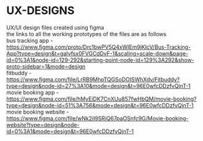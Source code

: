 # UX-DESIGNS
UX/UI design files created using figma<br>
the links to all the working prototypes of the files are as follows<br>
bus tracking app - https://www.figma.com/proto/Drc1bwPV5Q4xWIEm9jKlcV/Bus-Tracking-App?type=design&t=gaIyfsx0FVGCdDvF-1&scaling=scale-down&page-id=0%3A1&node-id=129-292&starting-point-node-id=129%3A292&show-proto-sidebar=1&mode=design<br>
fitbuddy - https://www.figma.com/file/LrRB9MhpTQGSoDOISWhXdv/Fitbuddy?type=design&node-id=27%3A10&mode=design&t=96E0wfcDDzfvQjnT-1<br>
movie booking app - https://www.figma.com/file/hMyEiDK7CnXUu857fwHbQM/movie-booking?type=design&node-id=51%3A756&mode=design&t=96E0wfcDDzfvQjnT-1<br>
movie booking website - https://www.figma.com/file/wNk2iI9SRiQ67paOSnfc9G/Movie-booking-website?type=design&node-id=0%3A1&mode=design&t=96E0wfcDDzfvQjnT-1<br>
